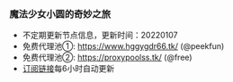 ### 魔法少女小圆的奇妙之旅
- 不定期更新节点信息，更新时间：20220107  
- 免费代理池①: https://www.hggygdr66.tk/ (@peekfun)  
- 免费代理池②: https://proxypoolss.tk/ (@free)  
- [订阅链接](https://github.com/ermaozi/get_subscribe/raw/main/subscribe/v2ray.txt)每6小时自动更新
